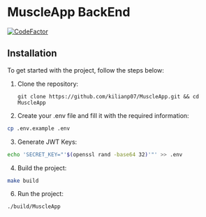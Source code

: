 # MuscleApp BackEnd

[![CodeFactor](https://www.codefactor.io/repository/github/kilianp07/muscleapp/badge)](https://www.codefactor.io/repository/github/kilianp07/muscleapp)

## Installation

To get started with the project, follow the steps below:

1. Clone the repository:

   ```shell
   git clone https://github.com/kilianp07/MuscleApp.git && cd MuscleApp
   ```

2. Create your .env file and fill it with the required information:
```bash
cp .env.example .env
```

3. Generate JWT Keys:
```bash
echo 'SECRET_KEY="'$(openssl rand -base64 32)'"' >> .env
```
4. Build the project:
```bash
make build
```

6. Run the project:
```bash
./build/MuscleApp
```
